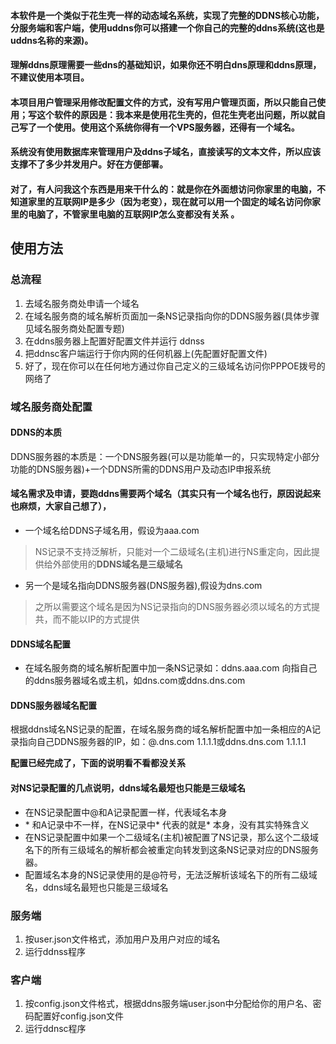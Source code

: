#### 本软件是一个类似于花生壳一样的动态域名系统，实现了完整的DDNS核心功能，分服务端和客户端，使用uddns你可以搭建一个你自己的完整的ddns系统(这也是uddns名称的来源)。
#### 理解ddns原理需要一些dns的基础知识，如果你还不明白dns原理和ddns原理，不建议使用本项目。
#### 本项目用户管理采用修改配置文件的方式，没有写用户管理页面，所以只能自己使用；写这个软件的原因是：我本来是使用花生壳的，但花生壳老出问题，所以就自己写了一个使用。使用这个系统你得有一个VPS服务器，还得有一个域名。

#### 系统没有使用数据库来管理用户及ddns子域名，直接读写的文本文件，所以应该支撑不了多少并发用户。好在方便部署。

#### 对了，有人问我这个东西是用来干什么的：就是你在外面想访问你家里的电脑，不知道家里的互联网IP是多少（因为老变），现在就可以用一个固定的域名访问你家里的电脑了，不管家里电脑的互联网IP怎么变都没有关系 。

## 使用方法
### 总流程
1. 去域名服务商处申请一个域名
2. 在域名服务商的域名解析页面加一条NS记录指向你的DDNS服务器(具体步骤见域名服务商处配置专题)
3. 在ddns服务器上配置好配置文件并运行 ddnss
4. 把ddnsc客户端运行于你内网的任何机器上(先配置好配置文件)
5. 好了，现在你可以在任何地方通过你自己定义的三级域名访问你PPPOE拨号的网络了

### 域名服务商处配置
#### DDNS的本质
DDNS服务器的本质是：一个DNS服务器(可以是功能单一的，只实现特定小部分功能的DNS服务器)+一个DDNS所需的DDNS用户及动态IP申报系统
#### 域名需求及申请，要跑ddns需要两个域名（其实只有一个域名也行，原因说起来也麻烦，大家自己想了），
+ 一个域名给DDNS子域名用，假设为aaa.com
>NS记录不支持泛解析，只能对一个二级域名(主机)进行NS重定向，因此提供给外部使用的**DDNS域名是三级域名**

+ 另一个是域名指向DDNS服务器(DNS服务器),假设为dns.com
>之所以需要这个域名是因为NS记录指向的DNS服务器必须以域名的方式提共，而不能以IP的方式提供

#### DDNS域名配置
+ 在域名服务商的域名解析配置中加一条NS记录如：ddns.aaa.com 向指自己的ddns服务器域名或主机，如dns.com或ddns.dns.com

#### DDNS服务器域名配置

根据ddns域名NS记录的配置，在域名服务商的域名解析配置中加一条相应的A记录指向自己DDNS服务器的IP，如：@.dns.com 1.1.1.1或ddns.dns.com 1.1.1.1

**配置已经完成了，下面的说明看不看都没关系**
#### 对NS记录配置的几点说明，ddns域名最短也只能是三级域名
+ 在NS记录配置中@和A记录配置一样，代表域名本身
+ \* 和A记录中不一样，在NS记录中\* 代表的就是\* 本身，没有其实特殊含义
+ 在NS记录配置中如果一个二级域名(主机)被配置了NS记录，那么这个二级域名下的所有三级域名的解析都会被重定向转发到这条NS记录对应的DNS服务器。
+ 配置域名本身的NS记录使用的是@符号，无法泛解析该域名下的所有二级域名，ddns域名最短也只能是三级域名

### 服务端
1. 按user.json文件格式，添加用户及用户对应的域名
2. 运行ddnss程序

### 客户端
1. 按config.json文件格式，根据ddns服务端user.json中分配给你的用户名、密码配置好config.json文件
2. 运行ddnsc程序
